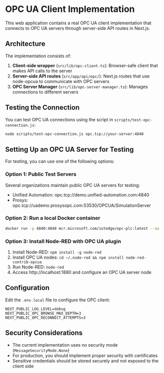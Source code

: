 # OPC UA Client Implementation

This web application contains a real OPC UA client implementation that connects to OPC UA servers through server-side API routes in Next.js.

## Architecture

The implementation consists of:

1. **Client-side wrapper** (`src/lib/opc-client.ts`): Browser-safe client that makes API calls to the server
2. **Server-side API routes** (`src/app/api/opc/`): Next.js routes that use node-opcua to communicate with OPC servers
3. **OPC Server Manager** (`src/lib/opc-server-manager.ts`): Manages connections to different servers

## Testing the Connection

You can test OPC UA connections using the script in `scripts/test-opc-connection.js`:

```bash
node scripts/test-opc-connection.js opc.tcp://your-server:4840
```

## Setting Up an OPC UA Server for Testing

For testing, you can use one of the following options:

### Option 1: Public Test Servers

Several organizations maintain public OPC UA servers for testing:

- Unified Automation: opc.tcp://demo.unified-automation.com:4840
- Prosys: opc.tcp://uademo.prosysopc.com:53530/OPCUA/SimulationServer

### Option 2: Run a local Docker container

```bash
docker run -p 4840:4840 mcr.microsoft.com/iotedge/opc-plc:latest --aa
```

### Option 3: Install Node-RED with OPC UA plugin

1. Install Node-RED: `npm install -g node-red`
2. Install OPC UA nodes: `cd ~/.node-red && npm install node-red-contrib-opcua`
3. Run Node-RED: `node-red`
4. Access http://localhost:1880 and configure an OPC UA server node

## Configuration

Edit the `.env.local` file to configure the OPC client:

```
NEXT_PUBLIC_LOG_LEVEL=debug
NEXT_PUBLIC_OPC_BROWSE_MAX_DEPTH=3
NEXT_PUBLIC_OPC_RECONNECT_ATTEMPTS=3
```

## Security Considerations

- The current implementation uses no security mode (`MessageSecurityMode.None`)
- For production, you should implement proper security with certificates
- Sensitive credentials should be stored securely and not exposed to the client side
